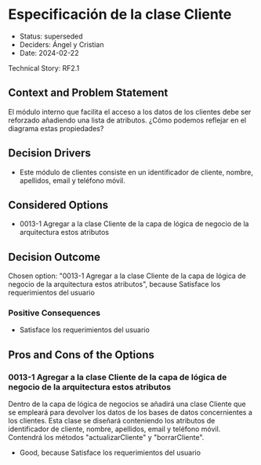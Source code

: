 # Especificación de la clase Cliente

* Status: superseded
* Deciders: Ángel y Cristian
* Date: 2024-02-22

Technical Story: RF2.1

## Context and Problem Statement

El módulo interno que facilita el acceso a los datos de los clientes debe ser reforzado añadiendo una lista de atributos. ¿Cómo podemos reflejar en el diagrama estas propiedades?

## Decision Drivers

* Este módulo de clientes consiste en un identificador de cliente, nombre, apellidos, email y teléfono móvil.

## Considered Options

* 0013-1 Agregar a la clase Cliente de la capa de lógica de negocio de la arquitectura estos atributos

## Decision Outcome

Chosen option: "0013-1 Agregar a la clase Cliente de la capa de lógica de negocio de la arquitectura estos atributos", because Satisface los requerimientos del usuario

### Positive Consequences

* Satisface los requerimientos del usuario

## Pros and Cons of the Options

### 0013-1 Agregar a la clase Cliente de la capa de lógica de negocio de la arquitectura estos atributos

Dentro de la capa de lógica de negocios se añadirá una clase Cliente que se empleará para devolver los datos de los bases de datos concernientes a los clientes. Esta clase se diseñará conteniendo los atributos de identificador de cliente, nombre, apellidos, email y teléfono móvil. Contendrá los métodos "actualizarCliente" y "borrarCliente".

* Good, because Satisface los requerimientos del usuario
